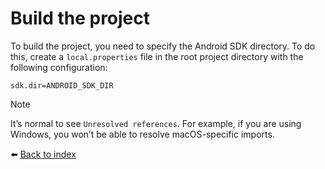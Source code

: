 # Build the project

To build the project, you need to specify the Android SDK directory. To do this, create a `local.properties` file in the root project directory with the following configuration:

```
sdk.dir=ANDROID_SDK_DIR
```

> [!NOTE]  
> It’s normal to see `Unresolved references`. For example, if you are using Windows, you won’t be able to resolve macOS-specific imports.

:arrow_left: [Back to index](01_INDEX.md)
